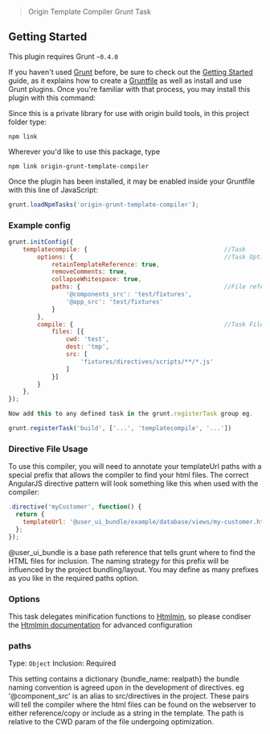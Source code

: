 > Origin Template Compiler Grunt Task



## Getting Started
This plugin requires Grunt `~0.4.0`

If you haven't used [Grunt](http://gruntjs.com/) before, be sure to check out the [Getting Started](http://gruntjs.com/getting-started) guide, as it explains how to create a [Gruntfile](http://gruntjs.com/sample-gruntfile) as well as install and use Grunt plugins. Once you're familiar with that process, you may install this plugin with this command:

Since this is a private library for use with origin build tools, in this project folder type:
```shell
npm link
```
Wherever you'd like to use this package, type

```shell
npm link origin-grunt-template-compiler
```

Once the plugin has been installed, it may be enabled inside your Gruntfile with this line of JavaScript:

```js
grunt.loadNpmTasks('origin-grunt-template-compiler');
```



### Example config

```javascript
grunt.initConfig({
    templatecompile: {                                      //Task
        options: {                                          //Task Options
            retainTemplateReference: true,
            removeComments: true,
            collapseWhitespace: true,
            paths: {                                        //File references
                '@components_src': 'test/fixtures',
                '@app_src': 'test/fixtures'
            }
        },
        compile: {                                          //Task Files
            files: [{
                cwd: 'test',
                dest: 'tmp',
                src: [
                    'fixtures/directives/scripts/**/*.js'
                ]
            }]
        }
    },
});

Now add this to any defined task in the grunt.registerTask group eg.

grunt.registerTask('build', ['...', 'templatecompile', '...'])
```



### Directive File Usage

To use this compiler, you will need to annotate your templateUrl paths with a special prefix that allows the compiler to find your html files. The correct AngularJS
directive pattern will look something like this when used with the compiler:

```javascript
.directive('myCustomer', function() {
  return {
    templateUrl: '@user_ui_bundle/example/database/views/my-customer.html'
  };
});
```

@user_ui_bundle is a base path reference that tells grunt where to find the HTML files for inclusion. The naming strategy for this prefix will be influenced by the
project bundling/layout. You may define as many prefixes as you like in the required paths option.


### Options

This task delegates minification functions to [Htmlmin](https://github.com/gruntjs/grunt-contrib-htmlmin), so please condiser the [Htmlmin documentation](https://github.com/gruntjs/grunt-contrib-htmlmin) for advanced configuration

### paths
Type: `Object`
Inclusion: Required

This setting contains a dictionary {bundle_name: realpath} the bundle naming convention is agreed upon in the development of directives. eg '@component_src' is an alias to src/directives in the project. These pairs will tell the compiler where the html files can be found on the webserver to either reference/copy or include as a string in the template. The path is relative to the CWD param of the file undergoing optimization.
